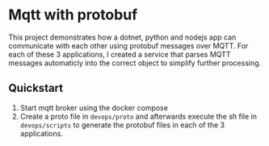 # Mqtt with protobuf
This project demonstrates how a dotnet, python and nodejs app can communicate with each other using protobuf messages over MQTT. For each of these 3 applications, I created a service that parses MQTT messages automaticly into the correct object to simplify further processing.

## Quickstart
1. Start mqtt broker using the docker compose
2. Create a proto file in `devops/proto` and afterwards execute the sh file in `devops/scripts` to generate the protobuf files in each of the 3 applications.